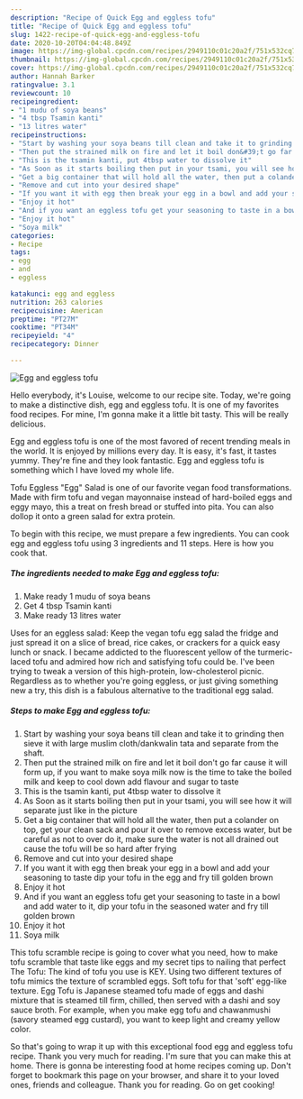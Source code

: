 ```yaml
---
description: "Recipe of Quick Egg and eggless tofu"
title: "Recipe of Quick Egg and eggless tofu"
slug: 1422-recipe-of-quick-egg-and-eggless-tofu
date: 2020-10-20T04:04:48.849Z
image: https://img-global.cpcdn.com/recipes/2949110c01c20a2f/751x532cq70/egg-and-eggless-tofu-recipe-main-photo.jpg
thumbnail: https://img-global.cpcdn.com/recipes/2949110c01c20a2f/751x532cq70/egg-and-eggless-tofu-recipe-main-photo.jpg
cover: https://img-global.cpcdn.com/recipes/2949110c01c20a2f/751x532cq70/egg-and-eggless-tofu-recipe-main-photo.jpg
author: Hannah Barker
ratingvalue: 3.1
reviewcount: 10
recipeingredient:
- "1 mudu of soya beans"
- "4 tbsp Tsamin kanti"
- "13 litres water"
recipeinstructions:
- "Start by washing your soya beans till clean and take it to grinding then sieve it with large muslim cloth/dankwalin tata and separate from the shaft."
- "Then put the strained milk on fire and let it boil don&#39;t go far cause it will form up, if you want to make soya milk now is the time to take the boiled milk and keep to cool down add flavour and sugar to taste"
- "This is the tsamin kanti, put 4tbsp water to dissolve it"
- "As Soon as it starts boiling then put in your tsami, you will see how it will separate just like in the picture"
- "Get a big container that will hold all the water, then put a colander on top, get your clean sack and pour it over to remove excess water, but be careful as not to over do it, make sure the water is not all drained out cause the tofu will be so hard after frying"
- "Remove and cut into your desired shape"
- "If you want it with egg then break your egg in a bowl and add your seasoning to taste dip your tofu in the egg and fry till golden brown"
- "Enjoy it hot"
- "And if you want an eggless tofu get your seasoning to taste in a bowl and add water to it, dip your tofu in the seasoned water and fry till golden brown"
- "Enjoy it hot"
- "Soya milk"
categories:
- Recipe
tags:
- egg
- and
- eggless

katakunci: egg and eggless 
nutrition: 263 calories
recipecuisine: American
preptime: "PT27M"
cooktime: "PT34M"
recipeyield: "4"
recipecategory: Dinner

---
```



![Egg and eggless tofu](https://img-global.cpcdn.com/recipes/2949110c01c20a2f/751x532cq70/egg-and-eggless-tofu-recipe-main-photo.jpg)

Hello everybody, it's Louise, welcome to our recipe site. Today, we're going to make a distinctive dish, egg and eggless tofu. It is one of my favorites food recipes. For mine, I'm gonna make it a little bit tasty. This will be really delicious.

Egg and eggless tofu is one of the most favored of recent trending meals in the world. It is enjoyed by millions every day. It is easy, it's fast, it tastes yummy. They're fine and they look fantastic. Egg and eggless tofu is something which I have loved my whole life.

Tofu Eggless &#34;Egg&#34; Salad is one of our favorite vegan food transformations. Made with firm tofu and vegan mayonnaise instead of hard-boiled eggs and eggy mayo, this a treat on fresh bread or stuffed into pita. You can also dollop it onto a green salad for extra protein.


To begin with this recipe, we must prepare a few ingredients. You can cook egg and eggless tofu using 3 ingredients and 11 steps. Here is how you cook that.

<!--inarticleads1-->

##### The ingredients needed to make Egg and eggless tofu:

1. Make ready 1 mudu of soya beans
1. Get 4 tbsp Tsamin kanti
1. Make ready 13 litres water


Uses for an eggless salad: Keep the vegan tofu egg salad the fridge and just spread it on a slice of bread, rice cakes, or crackers for a quick easy lunch or snack. I became addicted to the fluorescent yellow of the turmeric-laced tofu and admired how rich and satisfying tofu could be. I&#39;ve been trying to tweak a version of this high-protein, low-cholesterol picnic. Regardless as to whether you&#39;re going eggless, or just giving something new a try, this dish is a fabulous alternative to the traditional egg salad. 

<!--inarticleads2-->

##### Steps to make Egg and eggless tofu:

1. Start by washing your soya beans till clean and take it to grinding then sieve it with large muslim cloth/dankwalin tata and separate from the shaft.
1. Then put the strained milk on fire and let it boil don&#39;t go far cause it will form up, if you want to make soya milk now is the time to take the boiled milk and keep to cool down add flavour and sugar to taste
1. This is the tsamin kanti, put 4tbsp water to dissolve it
1. As Soon as it starts boiling then put in your tsami, you will see how it will separate just like in the picture
1. Get a big container that will hold all the water, then put a colander on top, get your clean sack and pour it over to remove excess water, but be careful as not to over do it, make sure the water is not all drained out cause the tofu will be so hard after frying
1. Remove and cut into your desired shape
1. If you want it with egg then break your egg in a bowl and add your seasoning to taste dip your tofu in the egg and fry till golden brown
1. Enjoy it hot
1. And if you want an eggless tofu get your seasoning to taste in a bowl and add water to it, dip your tofu in the seasoned water and fry till golden brown
1. Enjoy it hot
1. Soya milk


This tofu scramble recipe is going to cover what you need, how to make tofu scramble that taste like eggs and my secret tips to nailing that perfect The Tofu: The kind of tofu you use is KEY. Using two different textures of tofu mimics the texture of scrambled eggs. Soft tofu for that &#39;soft&#39; egg-like texture. Egg Tofu is Japanese steamed tofu made of eggs and dashi mixture that is steamed till firm, chilled, then served with a dashi and soy sauce broth. For example, when you make egg tofu and chawanmushi (savory steamed egg custard), you want to keep light and creamy yellow color. 

So that's going to wrap it up with this exceptional food egg and eggless tofu recipe. Thank you very much for reading. I'm sure that you can make this at home. There is gonna be interesting food at home recipes coming up. Don't forget to bookmark this page on your browser, and share it to your loved ones, friends and colleague. Thank you for reading. Go on get cooking!
